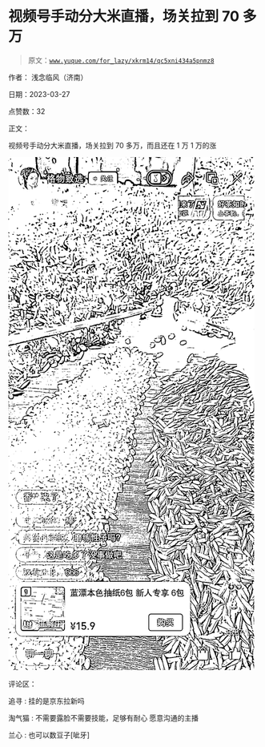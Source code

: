# 视频号手动分大米直播，场关拉到 70 多万

> 原文：[`www.yuque.com/for_lazy/xkrm14/qc5xni434a5pnmz8`](https://www.yuque.com/for_lazy/xkrm14/qc5xni434a5pnmz8)

作者： 浅念临风（济南）

日期：2023-03-27

点赞数：32

正文：

视频号手动分大米直播，场关拉到 70 多万，而且还在 1 万 1 万的涨

![](img/263fe14702f48b0ca46fc93ae2bf7291.png)

评论区：

追寻 : 挂的是京东拉新吗

淘气猫 : 不需要露脸不需要技能，足够有耐心 愿意沟通的主播

兰心 : 也可以数豆子[呲牙]

